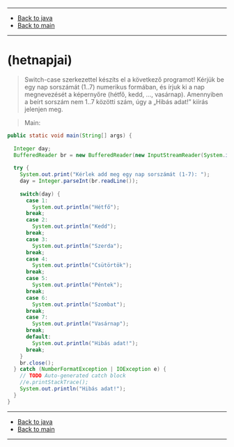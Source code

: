 
---

- [Back to java](../../java.md)
- [Back to main](../../../../README.md)

---

# (hetnapjai)

> Switch-case szerkezettel készíts el a következő programot! 
> Kérjük be egy nap sorszámát (1..7) numerikus formában, 
> és írjuk ki a nap megnevezését a képernyőre 
> (hétfő, kedd, ..., vasárnap).
> Amennyiben a beírt sorszám nem 1..7 közötti szám, 
> úgy a „Hibás adat!” kiírás jelenjen meg.

> Main:

```java
public static void main(String[] args) {
		
  Integer day;
  BufferedReader br = new BufferedReader(new InputStreamReader(System.in));
		
  try {
    System.out.print("Kérlek add meg egy nap sorszámát (1-7): ");
    day = Integer.parseInt(br.readLine());
			
    switch(day) {
      case 1:
        System.out.println("Hétfő");
      break;
      case 2:
        System.out.println("Kedd");
      break;
      case 3:
        System.out.println("Szerda");
      break;
      case 4:
        System.out.println("Csütörtök");
      break;
      case 5:
        System.out.println("Péntek");
      break;
      case 6:
        System.out.println("Szombat");
      break;
      case 7:
        System.out.println("Vasárnap");
      break;
      default:
        System.out.println("Hibás adat!");
      break;
    }
    br.close();
  } catch (NumberFormatException | IOException e) {
    // TODO Auto-generated catch block
    //e.printStackTrace();
    System.out.println("Hibás adat!");
  }
}
```

---

- [Back to java](../../java.md)
- [Back to main](../../../../README.md)

---
